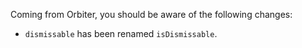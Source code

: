 Coming from Orbiter, you should be aware of the following changes:

- `dismissable` has been renamed `isDismissable`.
